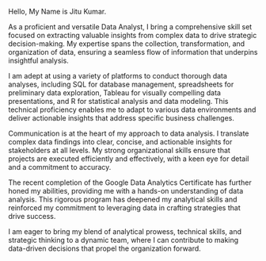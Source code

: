 Hello, My Name is Jitu Kumar.

As a proficient and versatile Data Analyst, I bring a comprehensive skill set focused on extracting valuable insights from complex data to drive strategic decision-making. My expertise spans the collection, transformation, and organization of data, ensuring a seamless flow of information that underpins insightful analysis. 

I am adept at using a variety of platforms to conduct thorough data analyses, including SQL for database management, spreadsheets for preliminary data exploration, Tableau for visually compelling data presentations, and R for statistical analysis and data modeling. This technical proficiency enables me to adapt to various data environments and deliver actionable insights that address specific business challenges. 

Communication is at the heart of my approach to data analysis. I translate complex data findings into clear, concise, and actionable insights for stakeholders at all levels. My strong organizational skills ensure that projects are executed efficiently and effectively, with a keen eye for detail and a commitment to accuracy. 

The recent completion of the Google Data Analytics Certificate has further honed my abilities, providing me with a hands-on understanding of data analysis. This rigorous program has deepened my analytical skills and reinforced my commitment to leveraging data in crafting strategies that drive success. 

I am eager to bring my blend of analytical prowess, technical skills, and strategic thinking to a dynamic team, where I can contribute to making data-driven decisions that propel the organization forward.

<!---
jicsjitu/jicsjitu is a ✨ special ✨ repository because its `README.md` (this file) appears on your GitHub profile.
You can click the Preview link to take a look at your changes.
--->
